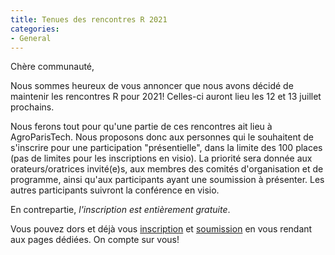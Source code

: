 ```yaml
---
title: Tenues des rencontres R 2021
categories:
- General
---
```


Chère communauté,

Nous sommes heureux de vous annoncer que nous avons décidé de
maintenir les rencontres R pour 2021! Celles-ci auront lieu les 12
et 13 juillet prochains.

Nous ferons tout pour qu'une partie de ces rencontres ait lieu à
AgroParisTech. Nous proposons donc aux personnes qui le souhaitent de
s'inscrire pour une participation "présentielle", dans la limite des 100
places (pas de limites pour les inscriptions en visio). La priorité sera donnée
aux orateurs/oratrices invité(e)s, aux membres des comités d'organisation
et de programme, ainsi qu'aux participants ayant une soumission à
présenter. Les autres participants suivront la conférence en visio.

En contrepartie, _l'inscription est entièrement gratuite_.

Vous pouvez dors et déjà vous [inscription](inscrire) et
[soumission](soumettre) en vous rendant aux pages dédiées. On compte
sur vous!






